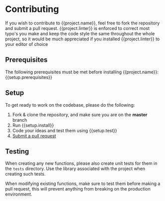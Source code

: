 # Contributing

If you wish to contribute to {{project.name}}, feel free to fork the repository and submit a pull request.
{{project.linter}} is enforced to correct most typo's you make and keep the code style the same throughout the whole project,
so it would be much appreciated if you installed {{project.linter}} to your editor of choice

## Prerequisites
The following prerequisites must be met before installing {{project.name}}:
{{setup.prerequisites}}

## Setup
To get ready to work on the codebase, please do the following:

1. Fork & clone the repository, and make sure you are on the **master** branch
2. Run {{setup.install}}
3. Code your ideas and test them using {{setup.test}}
4. [Submit a pull request](https://github.com/{{project.master}}/{{project.name}}/compare)

## Testing
When creating any new functions, please also create unit tests for them in the `tests` directory.
Use the library associated with the project when creating such tests.

When modifying existing functions, make sure to test them before making a pull request, this will prevent
anything from breaking on the production environment.
